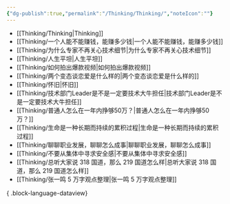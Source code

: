 ```yaml
---
{"dg-publish":true,"permalink":"/Thinking/Thinking/","noteIcon":""}
---
```



- [[Thinking/Thinking\|Thinking]]
- [[Thinking/一个人能不能赚钱，能赚多少钱\|一个人能不能赚钱，能赚多少钱]]
- [[Thinking/为什么专家不再关心技术细节\|为什么专家不再关心技术细节]]
- [[Thinking/人生平坦\|人生平坦]]
- [[Thinking/如何拍出爆款视频\|如何拍出爆款视频]]
- [[Thinking/两个变态谈恋爱是什么样的\|两个变态谈恋爱是什么样的]]
- [[Thinking/怀旧\|怀旧]]
- [[Thinking/技术部门Leader是不是一定要技术大牛担任\|技术部门Leader是不是一定要技术大牛担任]]
- [[Thinking/普通人怎么在一年内挣够50万？\|普通人怎么在一年内挣够50万？]]
- [[Thinking/生命是一种长期而持续的累积过程\|生命是一种长期而持续的累积过程]]
- [[Thinking/聊聊职业发展，聊聊怎么成事\|聊聊职业发展，聊聊怎么成事]]
- [[Thinking/不要从集体中寻求安全感\|不要从集体中寻求安全感]]
- [[Thinking/总听大家说 318 国道，那么 219 国道怎么样\|总听大家说 318 国道，那么 219 国道怎么样]]
- [[Thinking/张一鸣 5 万字观点整理\|张一鸣 5 万字观点整理]]

{ .block-language-dataview}
